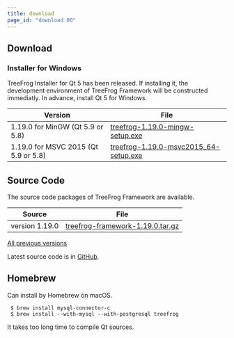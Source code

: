 ```yaml
---
title: download
page_id: "download.00"
---
```


## Download

### Installer for Windows

TreeFrog Installer for Qt 5 has been released. If installing it, the development environment of TreeFrog Framework will be constructed immediatly. In advance, install Qt 5 for Windows.

<div class="table-div" markdown="1">

| Version                           | File                                   |
|-------------------------------------|--------------------------------------|
| 1.19.0 for MinGW (Qt 5.9 or 5.8)    | [<i class="fa fa-download" aria-hidden="true"></i> treefrog-1.19.0-mingw-setup.exe](https://github.com/treefrogframework/treefrog-framework/releases/download/v1.19.0/treefrog-1.19.0-mingw-setup.exe)   |
| 1.19.0 for MSVC 2015 (Qt 5.9 or 5.8)| [<i class="fa fa-download" aria-hidden="true"></i> treefrog-1.19.0-msvc2015_64-setup.exe](https://github.com/treefrogframework/treefrog-framework/releases/download/v1.19.0/treefrog-1.19.0-msvc2015_64-setup.exe) |

</div>


## Source Code

The source code packages of TreeFrog Framework are available.

<div class="table-div" markdown="1">

| Source         | File                             |
|----------------|----------------------------------|
| version 1.19.0 | [<i class="fa fa-download" aria-hidden="true"></i> treefrog-framework-1.19.0.tar.gz](https://github.com/treefrogframework/treefrog-framework/archive/v1.19.0.tar.gz) |

 </div>

[All previous versions <i class="fa fa-angle-double-right" aria-hidden="true"></i>](https://github.com/treefrogframework/treefrog-framework/releases)

Latest source code is in [GitHub](https://github.com/treefrogframework/).

## Homebrew

Can install by Homebrew on macOS.

```
 $ brew install mysql-connector-c
 $ brew install --with-mysql --with-postgresql treefrog
```

It takes too long time to compile Qt sources.
